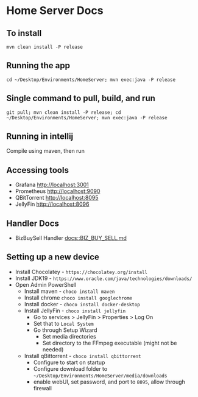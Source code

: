# Home Server Docs

## To install
```
mvn clean install -P release
```

## Running the app
```
cd ~/Desktop/Environments/HomeServer; mvn exec:java -P release
```

## Single command to pull, build, and run
```
git pull; mvn clean install -P release; cd ~/Desktop/Environments/HomeServer; mvn exec:java -P release
```

## Running in intellij
Compile using maven, then run

## Accessing tools
* Grafana [http://localhost:3001](http://localhost:3001)
* Prometheus [http://localhost:9090](http://localhost:9090)
* QBitTorrent [http://localhost:8095](http://localhost:8095)
* JellyFin [http://localhost:8096](http://localhost:8096)

## Handler Docs
* BizBuySell Handler [docs::BIZ_BUY_SELL.md](docs/BIZ_BUY_SELL.md)

## Setting up a new device
* Install Chocolatey - `https://chocolatey.org/install`
* Install JDK19 - `https://www.oracle.com/java/technologies/downloads/`
* Open Admin PowerShell
  * Install maven - `choco install maven`
  * Install chrome `choco install googlechrome`
  * Install docker - `choco install docker-desktop`
  * Install JellyFin - `choco install jellyfin`
    * Go to services > JellyFin > Properties > Log On
    * Set that to `Local System`
    * Go through Setup Wizard
      * Set media directories
      * Set directory to the FFmpeg executable (might not be needed)
  * Install qBittorrent - `choco install qbittorrent`
    * Configure to start on startup
    * Configure download folder to `~/Desktop/Environments/HomeServer/media/downloads`
    * enable webUI, set password, and port to `8095`, allow through firewall